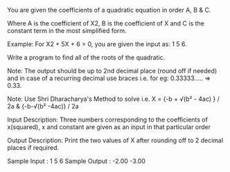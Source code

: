 
You are given the coefficients of a quadratic equation in order A, B & C.

Where A is the coefficient of X2,  B is the coefficient of X and C is the constant term in the most simplified form.

Example: For  X2 + 5X + 6 = 0, you are given the input as: 1 5 6.

Write a program to find all of the roots of the quadratic.

Note: The output should be up to 2nd decimal place (round off if needed) and in case of a recurring decimal use braces i.e. for eg: 0.33333..... => 0.33.

Note: Use Shri Dharacharya's Method to solve i.e. X = {-b + √(b² - 4ac) } / 2a & {-b-√(b² -4ac)} / 2a

Input Description:
Three numbers corresponding to the coefficients of x(squared), x and constant are given as an input in that particular order

Output Description:
Print the two values of X after rounding off to 2 decimal places if required.

Sample Input :
1 5 6
Sample Output :
-2.00
-3.00